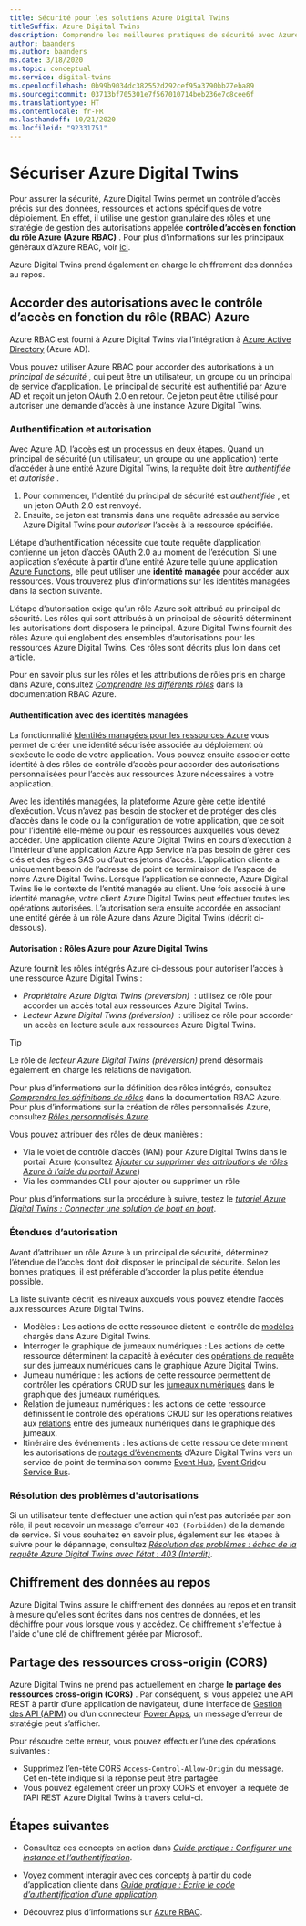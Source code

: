 ```yaml
---
title: Sécurité pour les solutions Azure Digital Twins
titleSuffix: Azure Digital Twins
description: Comprendre les meilleures pratiques de sécurité avec Azure Digital Twins.
author: baanders
ms.author: baanders
ms.date: 3/18/2020
ms.topic: conceptual
ms.service: digital-twins
ms.openlocfilehash: 0b99b9034dc382552d292cef95a3790bb27eba89
ms.sourcegitcommit: 03713bf705301e7f567010714beb236e7c8cee6f
ms.translationtype: HT
ms.contentlocale: fr-FR
ms.lasthandoff: 10/21/2020
ms.locfileid: "92331751"
---
```

# <a name="secure-azure-digital-twins"></a>Sécuriser Azure Digital Twins

Pour assurer la sécurité, Azure Digital Twins permet un contrôle d’accès précis sur des données, ressources et actions spécifiques de votre déploiement. En effet, il utilise une gestion granulaire des rôles et une stratégie de gestion des autorisations appelée **contrôle d’accès en fonction du rôle Azure (Azure RBAC)** . Pour plus d’informations sur les principaux généraux d’Azure RBAC, voir [ici](../role-based-access-control/overview.md).

Azure Digital Twins prend également en charge le chiffrement des données au repos.

## <a name="granting-permissions-with-azure-rbac"></a>Accorder des autorisations avec le contrôle d’accès en fonction du rôle (RBAC) Azure

Azure RBAC est fourni à Azure Digital Twins via l’intégration à [Azure Active Directory](../active-directory/fundamentals/active-directory-whatis.md) (Azure AD).

Vous pouvez utiliser Azure RBAC pour accorder des autorisations à un *principal de sécurité* , qui peut être un utilisateur, un groupe ou un principal de service d’application. Le principal de sécurité est authentifié par Azure AD et reçoit un jeton OAuth 2.0 en retour. Ce jeton peut être utilisé pour autoriser une demande d’accès à une instance Azure Digital Twins.

### <a name="authentication-and-authorization"></a>Authentification et autorisation

Avec Azure AD, l’accès est un processus en deux étapes. Quand un principal de sécurité (un utilisateur, un groupe ou une application) tente d’accéder à une entité Azure Digital Twins, la requête doit être *authentifiée* et *autorisée* . 

1. Pour commencer, l’identité du principal de sécurité est *authentifiée* , et un jeton OAuth 2.0 est renvoyé.
2. Ensuite, ce jeton est transmis dans une requête adressée au service Azure Digital Twins pour *autoriser* l’accès à la ressource spécifiée.

L’étape d’authentification nécessite que toute requête d’application contienne un jeton d’accès OAuth 2.0 au moment de l’exécution. Si une application s’exécute à partir d’une entité Azure telle qu’une application [Azure Functions](../azure-functions/functions-overview.md), elle peut utiliser une **identité managée** pour accéder aux ressources. Vous trouverez plus d'informations sur les identités managées dans la section suivante.

L’étape d’autorisation exige qu’un rôle Azure soit attribué au principal de sécurité. Les rôles qui sont attribués à un principal de sécurité déterminent les autorisations dont disposera le principal. Azure Digital Twins fournit des rôles Azure qui englobent des ensembles d’autorisations pour les ressources Azure Digital Twins. Ces rôles sont décrits plus loin dans cet article.

Pour en savoir plus sur les rôles et les attributions de rôles pris en charge dans Azure, consultez [*Comprendre les différents rôles*](../role-based-access-control/rbac-and-directory-admin-roles.md) dans la documentation RBAC Azure.

#### <a name="authentication-with-managed-identities"></a>Authentification avec des identités managées

La fonctionnalité [Identités managées pour les ressources Azure](../active-directory/managed-identities-azure-resources/overview.md) vous permet de créer une identité sécurisée associée au déploiement où s’exécute le code de votre application. Vous pouvez ensuite associer cette identité à des rôles de contrôle d’accès pour accorder des autorisations personnalisées pour l’accès aux ressources Azure nécessaires à votre application.

Avec les identités managées, la plateforme Azure gère cette identité d’exécution. Vous n’avez pas besoin de stocker et de protéger des clés d’accès dans le code ou la configuration de votre application, que ce soit pour l’identité elle-même ou pour les ressources auxquelles vous devez accéder. Une application cliente Azure Digital Twins en cours d’exécution à l’intérieur d’une application Azure App Service n’a pas besoin de gérer des clés et des règles SAS ou d’autres jetons d’accès. L’application cliente a uniquement besoin de l’adresse de point de terminaison de l’espace de noms Azure Digital Twins. Lorsque l’application se connecte, Azure Digital Twins lie le contexte de l’entité managée au client. Une fois associé à une identité managée, votre client Azure Digital Twins peut effectuer toutes les opérations autorisées. L’autorisation sera ensuite accordée en associant une entité gérée à un rôle Azure dans Azure Digital Twins (décrit ci-dessous).

#### <a name="authorization-azure-roles-for-azure-digital-twins"></a>Autorisation : Rôles Azure pour Azure Digital Twins

Azure fournit les rôles intégrés Azure ci-dessous pour autoriser l’accès à une ressource Azure Digital Twins :
* *Propriétaire Azure Digital Twins (préversion)*  : utilisez ce rôle pour accorder un accès total aux ressources Azure Digital Twins.
* *Lecteur Azure Digital Twins (préversion)*  : utilisez ce rôle pour accorder un accès en lecture seule aux ressources Azure Digital Twins.

> [!TIP]
> Le rôle de *lecteur Azure Digital Twins (préversion)* prend désormais également en charge les relations de navigation.

Pour plus d’informations sur la définition des rôles intégrés, consultez [*Comprendre les définitions de rôles*](../role-based-access-control/role-definitions.md) dans la documentation RBAC Azure. Pour plus d’informations sur la création de rôles personnalisés Azure, consultez [*Rôles personnalisés Azure*](../role-based-access-control/custom-roles.md).

Vous pouvez attribuer des rôles de deux manières :
* Via le volet de contrôle d’accès (IAM) pour Azure Digital Twins dans le portail Azure (consultez [*Ajouter ou supprimer des attributions de rôles Azure à l’aide du portail Azure*](../role-based-access-control/role-assignments-portal.md))
* Via les commandes CLI pour ajouter ou supprimer un rôle

Pour plus d’informations sur la procédure à suivre, testez le [*tutoriel Azure Digital Twins : Connecter une solution de bout en bout*](tutorial-end-to-end.md).

### <a name="permission-scopes"></a>Étendues d’autorisation

Avant d’attribuer un rôle Azure à un principal de sécurité, déterminez l’étendue de l’accès dont doit disposer le principal de sécurité. Selon les bonnes pratiques, il est préférable d’accorder la plus petite étendue possible.

La liste suivante décrit les niveaux auxquels vous pouvez étendre l’accès aux ressources Azure Digital Twins.
* Modèles : Les actions de cette ressource dictent le contrôle de [modèles](concepts-models.md) chargés dans Azure Digital Twins.
* Interroger le graphique de jumeaux numériques : Les actions de cette ressource déterminent la capacité à exécuter des [opérations de requête](concepts-query-language.md) sur des jumeaux numériques dans le graphique Azure Digital Twins.
* Jumeau numérique : les actions de cette ressource permettent de contrôler les opérations CRUD sur les [jumeaux numériques](concepts-twins-graph.md) dans le graphique des jumeaux numériques.
* Relation de jumeaux numériques : les actions de cette ressource définissent le contrôle des opérations CRUD sur les opérations relatives aux [relations](concepts-twins-graph.md) entre des jumeaux numériques dans le graphique des jumeaux.
* Itinéraire des événements : les actions de cette ressource déterminent les autorisations de [routage d’événements](concepts-route-events.md) d’Azure Digital Twins vers un service de point de terminaison comme [Event Hub](../event-hubs/event-hubs-about.md), [Event Grid](../event-grid/overview.md)ou [Service Bus](../service-bus-messaging/service-bus-messaging-overview.md).

### <a name="troubleshooting-permissions"></a>Résolution des problèmes d'autorisations

Si un utilisateur tente d’effectuer une action qui n’est pas autorisée par son rôle, il peut recevoir un message d’erreur `403 (Forbidden)` de la demande de service. Si vous souhaitez en savoir plus, également sur les étapes à suivre pour le dépannage, consultez [*Résolution des problèmes : échec de la requête Azure Digital Twins avec l’état : 403 (Interdit)*](troubleshoot-error-403.md).

## <a name="encryption-of-data-at-rest"></a>Chiffrement des données au repos

Azure Digital Twins assure le chiffrement des données au repos et en transit à mesure qu'elles sont écrites dans nos centres de données, et les déchiffre pour vous lorsque vous y accédez. Ce chiffrement s'effectue à l'aide d'une clé de chiffrement gérée par Microsoft.

## <a name="cross-origin-resource-sharing-cors"></a>Partage des ressources cross-origin (CORS)

Azure Digital Twins ne prend pas actuellement en charge **le partage des ressources cross-origin (CORS)** . Par conséquent, si vous appelez une API REST à partir d’une application de navigateur, d’une interface de [Gestion des API (APIM)](../api-management/api-management-key-concepts.md) ou d’un connecteur [Power Apps](https://docs.microsoft.com/powerapps/powerapps-overview), un message d’erreur de stratégie peut s’afficher.

Pour résoudre cette erreur, vous pouvez effectuer l’une des opérations suivantes :
* Supprimez l’en-tête CORS `Access-Control-Allow-Origin` du message. Cet en-tête indique si la réponse peut être partagée. 
* Vous pouvez également créer un proxy CORS et envoyer la requête de l’API REST Azure Digital Twins à travers celui-ci. 

## <a name="next-steps"></a>Étapes suivantes

* Consultez ces concepts en action dans [*Guide pratique : Configurer une instance et l’authentification*](how-to-set-up-instance-portal.md).

* Voyez comment interagir avec ces concepts à partir du code d’application cliente dans [*Guide pratique : Écrire le code d’authentification d’une application*](how-to-authenticate-client.md).

* Découvrez plus d’informations sur [Azure RBAC](../role-based-access-control/overview.md).

